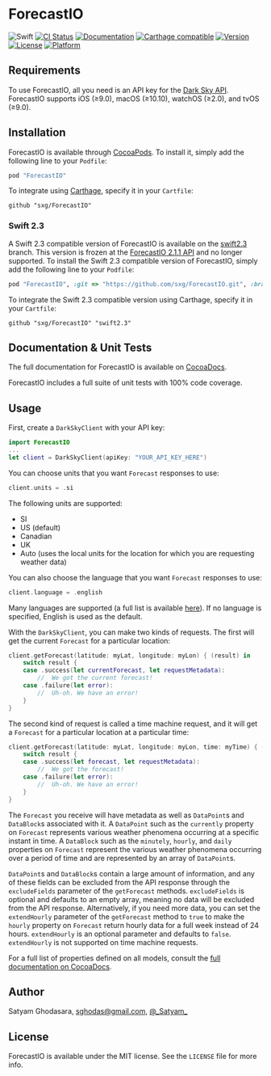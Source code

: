 # ForecastIO

![Swift](http://img.shields.io/badge/swift-3.0-brightgreen.svg)
[![CI Status](http://img.shields.io/travis/sxg/ForecastIO.svg?style=flat)](https://travis-ci.org/sxg/ForecastIO)
[![Documentation](https://img.shields.io/cocoapods/metrics/doc-percent/ForecastIO.svg)](http://cocoadocs.org/docsets/ForecastIO/)
[![Carthage compatible](https://img.shields.io/badge/Carthage-compatible-4BC51D.svg?style=flat)](https://github.com/Carthage/Carthage)
[![Version](https://img.shields.io/cocoapods/v/ForecastIO.svg?style=flat)](http://cocoapods.org/pods/ForecastIO)
[![License](https://img.shields.io/cocoapods/l/ForecastIO.svg?style=flat)](http://cocoapods.org/pods/ForecastIO)
[![Platform](https://img.shields.io/cocoapods/p/ForecastIO.svg?style=flat)](http://cocoapods.org/pods/ForecastIO)

## Requirements

To use ForecastIO, all you need is an API key for the [Dark Sky API](https://darksky.net/dev/). ForecastIO supports iOS (≥9.0), macOS (≥10.10), watchOS (≥2.0), and tvOS (≥9.0).

## Installation

ForecastIO is available through [CocoaPods](http://cocoapods.org). To install
it, simply add the following line to your `Podfile`:

```ruby
pod "ForecastIO"
```

To integrate using [Carthage](https://github.com/Carthage/Carthage), specify it in your `Cartfile`:

```ogdl
github "sxg/ForecastIO"
```

### Swift 2.3

A Swift 2.3 compatible version of ForecastIO is available on the [swift2.3](https://github.com/sxg/ForecastIO/tree/swift2.3) branch. This version is frozen at the [ForecastIO 2.1.1 API](http://cocoadocs.org/docsets/ForecastIO/2.1.1/) and no longer supported. To install the Swift 2.3 compatible version of ForecastIO, simply add the following line to your `Podfile`:

```ruby
pod "ForecastIO", :git => "https://github.com/sxg/ForecastIO.git", :branch => "swift2.3"
```

To integrate the Swift 2.3 compatible version using Carthage, specify it in your `Cartfile`:

```ogdl
github "sxg/ForecastIO" "swift2.3"
```

## Documentation & Unit Tests

The full documentation for ForecastIO is available on [CocoaDocs](http://cocoadocs.org/docsets/ForecastIO).

ForecastIO includes a full suite of unit tests with 100% code coverage.

## Usage

First, create a `DarkSkyClient` with your API key:

```swift
import ForecastIO
...
let client = DarkSkyClient(apiKey: "YOUR_API_KEY_HERE")
```

You can choose units that you want `Forecast` responses to use:

```swift
client.units = .si
```

The following units are supported:
- SI
- US (default)
- Canadian
- UK
- Auto (uses the local units for the location for which you are requesting weather data)

You can also choose the language that you want `Forecast` responses to use:

```swift
client.language = .english
```

Many languages are supported (a full list is available [here](https://darksky.net/dev/docs/forecast)). If no language is specified, English is used as the default.

With the `DarkSkyClient`, you can make two kinds of requests. The first will get the current `Forecast` for a particular location:

```swift
client.getForecast(latitude: myLat, longitude: myLon) { (result) in
    switch result {
    case .success(let currentForecast, let requestMetadata):
        //  We got the current forecast!
    case .failure(let error):
        //  Uh-oh. We have an error!
    }
}
```

The second kind of request is called a time machine request, and it will get a `Forecast` for a particular location at a particular time:

```swift
client.getForecast(latitude: myLat, longitude: myLon, time: myTime) { (result) in
    switch result {
    case .success(let forecast, let requestMetadata):
        //  We got the forecast!
    case .failure(let error):
        //  Uh-oh. We have an error!
    }
}
```

The `Forecast` you receive will have metadata as well as `DataPoint`s and `DataBlock`s associated with it. A `DataPoint` such as the `currently` property on `Forecast` represents various weather phenomena occurring at a specific instant in time. A `DataBlock` such as the `minutely`, `hourly`, and `daily` properties on `Forecast` represent the various weather phenomena occurring over a period of time and are represented by an array of `DataPoint`s.

`DataPoint`s and `DataBlock`s contain a large amount of information, and any of these fields can be excluded from the API response through the `excludeFields` parameter of the `getForecast` methods. `excludeFields` is optional and defaults to an empty array, meaning no data will be excluded from the API response. Alternatively, if you need more data, you can set the `extendHourly` parameter of the `getForecast` method to `true` to make the `hourly` property on `Forecast` return hourly data for a full week instead of 24 hours. `extendHourly` is an optional parameter and defaults to `false`. `extendHourly` is not supported on time machine requests.

For a full list of properties defined on all models, consult the [full documentation on CocoaDocs](http://cocoadocs.org/docsets/ForecastIO).

## Author

Satyam Ghodasara, sghodas@gmail.com, [@\_Satyam\_](https://twitter.com/_satyam_)

## License

ForecastIO is available under the MIT license. See the `LICENSE` file for more info.
